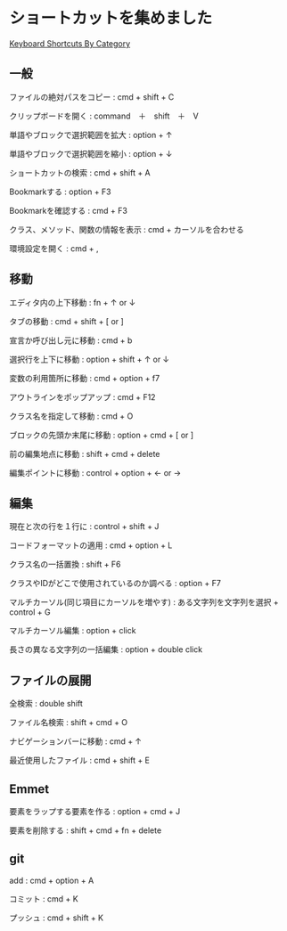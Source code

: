# ショートカットを集めました

[Keyboard Shortcuts By Category](https://www.jetbrains.com/help/webstorm/2016.2/keyboard-shortcuts-by-category.html)


## 一般

ファイルの絶対パスをコピー
: cmd + shift + C

クリップボードを開く
: command　＋　shift　＋　V

単語やブロックで選択範囲を拡大
: option + ↑

単語やブロックで選択範囲を縮小
: option + ↓

ショートカットの検索
: cmd + shift + A

Bookmarkする
: option + F3

Bookmarkを確認する
: cmd + F3

クラス、メソッド、関数の情報を表示
: cmd + カーソルを合わせる

環境設定を開く
: cmd + ,



## 移動

エディタ内の上下移動
: fn + ↑ or ↓

タブの移動
: cmd + shift + [ or ]

宣言か呼び出し元に移動
: cmd + b

選択行を上下に移動
: option + shift + ↑ or ↓

変数の利用箇所に移動
: cmd + option + f7

アウトラインをポップアップ
: cmd + F12

クラス名を指定して移動
: cmd + O

ブロックの先頭か末尾に移動
: option + cmd + [ or ]

前の編集地点に移動
: shift + cmd + delete

編集ポイントに移動
: control + option + ← or →




## 編集

現在と次の行を１行に
: control + shift + J

コードフォーマットの適用
: cmd + option + L

クラス名の一括置換
: shift + F6

クラスやIDがどこで使用されているのか調べる
: option + F7

マルチカーソル(同じ項目にカーソルを増やす)
: ある文字列を文字列を選択 + control + G

マルチカーソル編集
: option + click

長さの異なる文字列の一括編集
: option + double click




## ファイルの展開

全検索
: double shift

ファイル名検索
: shift + cmd + O

ナビゲーションバーに移動
: cmd + ↑

最近使用したファイル
: cmd + shift + E


## Emmet

要素をラップする要素を作る
: option + cmd + J

要素を削除する
: shift + cmd + fn + delete


## git

add
: cmd + option + A

コミット
: cmd + K

プッシュ
: cmd + shift + K































